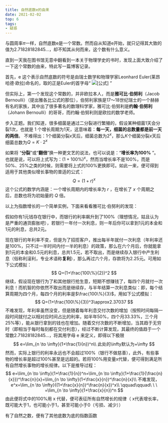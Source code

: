 ```yaml
---
title: 自然底数e的由来
date: 2021-02-02
top: 6
tags: 
- 疑惑
---
```




与圆周率$\pi$一样，自然底数e是一个常数。然而自从知道e开始，就只记得其大致的值为2.71828182845...，却不知其从何而来，这个数有什么意义。

直到一天我在图书馆无意中翻看到一本关于物理学史的书时，发现上面大致介绍了一下这个常数的由来，特此写一篇博客记录。

<!--more-->

首先，e 这个表示自然底数的符号是由瑞士数学和物理学家Leonhard Euler(莱昂哈德·欧拉)命名的，取的正是Euler的首字母“ ![[公式]](https://www.zhihu.com/equation?tex=e) ”

但实际上，第一个发现这个常数的，并非欧拉本人，而是**雅可比·伯努利**（Jacob Bernoulli）（提出雅各比公式的那位），伯努利家族是17〜18世纪瑞士的一个赫赫有名的家族，其中出了很多著名的数理科学家，雅可比·伯努利是**约翰·伯努利**（Johann Bernoulli）的哥哥，而约翰·伯努利则是欧拉的数学老师。

步入正题。我们知道，很多细菌是通过二分裂进行繁殖的，假设某种细菌1天会分裂1次，也就是 1 个增长周期为1天，这意味着：**每一天，细菌的总数量都是前一天的两倍**。
不难得出：1个细菌分裂$x$天后，细菌总数为$2^x$，那么$K$个细菌分裂$x$天后细菌总数为$Q=K\cdot2^x$

如果将 “**分裂**”或“**翻倍**”换一种更文艺的说法，也可以说是：“**增长率为$100\%$** ”。也就是说，可以将上式写为：$(1+100\%)^x$，然而当增长率不是100%，而是50%、25%之类的时候，则需要将上式的100%更换即可。如此一来，便可得到适用于其他类似增长事物的普适的公式：
$$
Q=(1+r)^x
$$
这个公式的数学内涵是：一个增长周期内的增长率为 $r$ ，在增长了 $x$ 个周期之后，总数也将为初始量的 $Q$ 倍。

以上为指数增长的一个简单实例，下面来看看雅可比·伯努利的发现：

假如你有1元钱存在银行中，而银行的利率飙升到了100%（理想情况，姑且认为是严重的通货膨胀吧），若银行一年付一次利息，则一年后你可以拿到1元的本金和1元的利息，总共2元。

现在银行的年利率不变，但是为了招揽客户，推出每半年就付一次利息（年利率还是100%，只不过一半时间内付一半的利息）的政策，那么在六个月后，你就能拿到1元的本金和0.5元的利息，总共1.5元，若不取出，而是继续存入银行中产生利息（俗称利滚利，专业术语称**复利**），那么再过六个月，存款将为2.25元。可用如下公式模拟：
$$
Q=(1+\frac{100\%}{2})^2
$$
继续，假设现在银行为了和其他银行抢生意，短期不想赚钱了，每四个月就付一次利息！而机智的你依然不取出而是继续存，与半年结算一次利息类似：即，每个结算周期为四个月，每四个月的利率是$\frac{100\%}{3}$，用如下公式模拟：
$$
Q=(1+\frac{100\%}{3})^3\approx2.37037
$$
不难发现，年利率虽然没变，但是随着每年利息交付次数的增加（按照时间每隔一段时间就付之以相对应时间占比的利率，如半年50%，四个月33.33%，三个月25%等），能从银行拿到的钱也在增加。随着交付次数的不断增加，当其趋于无穷时（即相当于每时每刻都在交付利息），经过不断计算发现，其最终的值趋于一个常数2.71828182845...，将其用字母 e 来定义，即得以下极限
$$
e=\lim_{n \to \infty}(1+\frac{1}{n})^n\\
此处的\infty默认为+\infty
$$
然而，实际上银行的利率永远也不会超过100%（银行不做慈善），此外，有些事物的增长率是超过100%甚至是远超的。若将100%用变量x代替，便可得到满足所有自然增长事物的增长规律。以下是推导过程：
$$
e=\lim_{n \to \infty}(1+\frac{1}{n})^n=\lim_{n \to \infty}(1+\frac{1}{\frac{n}{x}})^\frac{n}{x}=\lim_{n \to \infty}(1+\frac{x}{n})^\frac{n}{x}\\
不难发现，e^x=\lim_{n \to \infty}((1+\frac{x}{n})^\frac{n}{x})^x\\
\qquad\qquad\ \ \ =\lim_{n \to \infty}(1+\frac{x}{n})^n
$$
由此便将式中的100%用 x 代替，便可表征所有自然增长的规律（ x代表增长率，既可能大于1，也可能小于1，甚至可能小于0（亏损、减少））

有了自然之数，便有了其他底数为底的指数函数
